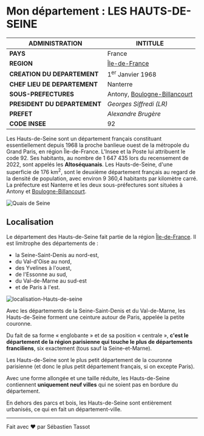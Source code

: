 # Mon département : LES HAUTS-DE-SEINE

|  ADMINISTRATION              |   INTITULE                                   |
| -----------------------------| ---------------------------------------------|
| **PAYS**                     |   France                                     |
| **REGION**                   |   [Île-de-France](ma-region.md)              |
| **CREATION DU DEPARTEMENT**  |   1<sup>er</sup> Janvier 1968                |
| **CHEF LIEU DE DEPARTEMENT** |   Nanterre                                   |
| **SOUS-PREFECTURES**         |   Antony, [Boulogne-Billancourt](ma-ville.md)|
| **PRESIDENT DU DEPARTEMENT** |   *Georges Siffredi (LR)*                    |
| **PREFET**                   |   *Alexandre Brugère*                        |
| **CODE INSEE**               |   92                                         |

Les Hauts-de-Seine sont un département français constituant essentiellement depuis 1968 la proche banlieue ouest de la métropole du Grand Paris, en région Île-de-France. L'Insee et la Poste lui attribuent le code 92. Ses habitants, au nombre de 1 647 435 lors du recensement de 2022, sont appelés les **Altoséquanais**. Les Hauts-de-Seine, d'une superficie de 176 km<sup>2</sup>, sont le deuxième département français au regard de la densité de population, avec environ 9 360,4 habitants par kilomètre carré. La préfecture est Nanterre et les deux sous-préfectures sont situées à Antony et [Boulogne-Billancourt](ma-ville.md).

![Quais de Seine](https://upload.wikimedia.org/wikipedia/commons/thumb/9/96/Courbevoie_-_Quais_de_Seine_-_panoramique_01.jpg/589px-Courbevoie_-_Quais_de_Seine_-_panoramique_01.jpg "La Seine à Courbevoie")

## Localisation

Le département des Hauts-de-Seine fait partie de la région [Île-de-France](ma-region.md). Il est limitrophe des départements de :

- la Seine-Saint-Denis au nord-est,
- du Val-d'Oise au nord,
- des Yvelines à l'ouest,
- de l'Essonne au sud,
- du Val-de-Marne au sud-est
- et de Paris à l'est.

![localisation-Hauts-de-seine](https://upload.wikimedia.org/wikipedia/commons/thumb/6/6b/92_map.svg/220px-92_map.svg.png "Localisation des Hauts-de-Seine")

Avec les départements de la Seine-Saint-Denis et du Val-de-Marne, les Hauts-de-Seine forment une ceinture autour de Paris, appelée la petite couronne.

Du fait de sa forme « englobante » et de sa position « centrale », **c'est le département de la région parisienne qui touche le plus de départements franciliens**, six exactement (tous sauf la Seine-et-Marne).

Les Hauts-de-Seine sont le plus petit département de la couronne parisienne (et donc le plus petit département français, si on excepte Paris).

Avec une forme allongée et une taille réduite, les Hauts-de-Seine contiennent **uniquement neuf villes** qui ne soient pas en bordure du département.

En dehors des parcs et bois, les Hauts-de-Seine sont entièrement urbanisés, ce qui en fait un département-ville.

---

Fait avec ❤️ par Sébastien Tassot